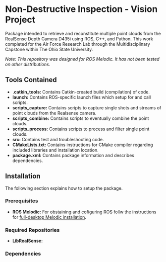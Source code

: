 
# Non-Destructive Inspection - Vision Project
Package intended to retrieve and reconstitute multiple point clouds from the RealSense Depth Camera D435i using ROS, C++, and Python. This work completed for the Air Force Research Lab through the Multidisciplinary Capstone within The Ohio State University.

_Note: This repository was designed for ROS Melodic. It has not been tested on other distributions._

## Tools Contained
  - **.catkin_tools:** Contains Catkin-created build (compilation) of code.
  - **launch:** Contains ROS-specific launch files which setup for and call scripts.
  - **scripts_capture:** Contains scripts to capture single shots and streams of point clouds from the Realsense camera.
  - **scripts_combine:** Contains scripts to eventually combine the point clouds.
  - **scripts_process:** Contains scripts to process and filter single point clouds.
  - **src:** Contains test and troubleshooting code.
  - **CMakeLists.txt:** Contains instructions for CMake compiler regarding included libraries and installation location.
  - **package.xml:** Contains package information and describes dependencies.

## Installation
The following section explains how to setup the package.

### Prerequisites
  - **ROS Melodic:** For obstaining and cofiguring ROS follw the instructions for [full-desktop Melodic installation](https://wiki.ros.org/melodic/Installation/Ubuntu).

### Required Repositories
  - **LibRealSense:** 

### Dependencies
